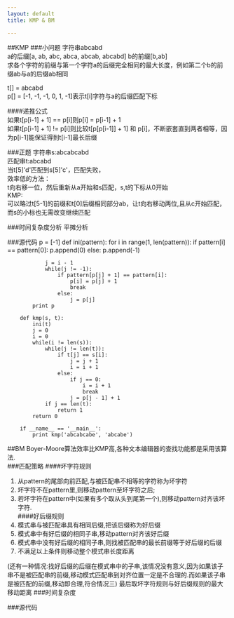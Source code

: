 ```yaml
---
layout: default
title: KMP & BM

---
```


##KMP
###小问题
字符串abcabd  
a的后缀\[a, ab, abc, abca, abcab, abcabd\]
b的前缀\[b,ab\]  
求各个字符的前缀与第一个字符a的后缀完全相同的最大长度，例如第二个b的前缀ab与a的后缀ab相同

t\[\] = abcabd  
p\[\] = \[-1, -1, -1, 0, 1, -1\]表示t[i]字符与a的后缀匹配下标  

####递推公式  
如果t\[p\[i-1\] + 1\] == p\[i\]则p\[i\] = p\[i-1\] + 1  
如果t\[p\[i-1\] + 1\] != p[i]则比较t\[p\[p[i-1\]\] + 1\] 和 p\[i\]，不断嵌套直到两者相等，因为p\[i-1\]能保证得到t\[i-1\]最长后缀

###正题
字符串s:abcabcabd  
匹配串t:abcabd  
当t\[5\]'d'匹配到s\[5\]'c'，匹配失败，  
效率低的方法：  
t向右移一位，然后重新从a开始和s匹配，s,t的下标从0开始  
KMP:  
可以略过t\[5-1\]的前缀和t\[0\]后缀相同部分ab，让t向右移动两位,且从c开始匹配，而s的小标也无需改变继续匹配

###时间复杂度分析
平摊分析

###源代码
		p = [-1]
		def ini(pattern):
			for i in range(1, len(pattern)):
				if pattern[i] == pattern[0]:
					p.append(0)
				else:
					p.append(-1)
		
				j = i - 1
				while(j != -1):
					if pattern[p[j] + 1] == pattern[i]:
						p[i] = p[j] + 1
						break
					else:
						j = p[j]
			print p
		
		def kmp(s, t):
			ini(t)
			j = 0
			i = 0
			while(i != len(s)):
				while(j != len(t)):
					if t[j] == s[i]:
						j = j + 1
						i = i + 1 
					else:
						if j == 0:
							i = i + 1
							break
						j = p[j - 1] + 1 
				if j == len(t):
					return 1
			return 0
		
		if __name__ == '__main__':
			print kmp('abcabcabe', 'abcabe')

##BM
Boyer-Moore算法效率比KMP高,各种文本编辑器的查找功能都是采用该算法.  
###匹配策略
####坏字符规则
1. 从pattern的尾部向前匹配,与被匹配串不相等的字符称为坏字符  
2. 坏字符不在pattern里,则移动pattern至坏字符之后;
3. 若坏字符在pattern中(如果有多个取从头到尾第一个),则移动pattern对齐该坏字符.  
####好后缀规则
1. 模式串与被匹配串具有相同后缀,把该后缀称为好后缀
2. 模式串中有好后缀的相同子串,移动pattern对齐该好后缀
3. 模式串中没有好后缀的相同子串,则找被匹配串的最长前缀等于好后缀的后缀
4. 不满足以上条件则移动整个模式串长度距离  

(还有一种情况:找好后缀的后缀在模式串中的子串,该情况没有意义,因为如果该子串不是被匹配串的前缀,移动模式匹配串到对齐位置一定是不合理的.而如果该子串是被匹配的前缀,移动即合理,符合情况三)
最后取坏字符规则与好后缀规则的最大移动距离
###时间复杂度

###源代码